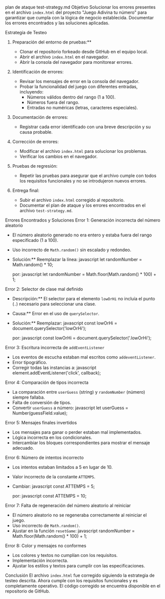 plan de ataque test-strategy.md
 Objetivo
Solucionar los errores presentes en el archivo `index.html` del proyecto "Juego Adivina tu número" para garantizar que cumpla con la lógica de negocio establecida. Documentar los errores encontrados y las soluciones aplicadas.

Estrategia de Testeo

1. Preparación del entorno de pruebas:**
   - Clonar el repositorio forkeado desde GitHub en el equipo local.
   - Abrir el archivo `index.html` en el navegador.
   - Abrir la consola del navegador para monitorear errores.

2. Identificación de errores:
   - Revisar los mensajes de error en la consola del navegador.
   - Probar la funcionalidad del juego con diferentes entradas, incluyendo:
     - Números válidos dentro del rango (1 a 100).
     - Números fuera del rango.
     - Entradas no numéricas (letras, caracteres especiales).

3. Documentación de errores:
   - Registrar cada error identificado con una breve descripción y su causa probable.

4. Corrección de errores:
   - Modificar el archivo `index.html` para solucionar los problemas.
   - Verificar los cambios en el navegador.

5. Pruebas de regresión:
   - Repetir las pruebas para asegurar que el archivo cumple con todos los requisitos funcionales y no se introdujeron nuevos errores.

6. Entrega final:
   - Subir el archivo `index.html` corregido al repositorio.
   - Documentar el plan de ataque y los errores encontrados en el archivo `test-strategy.md`.

Errores Encontrados y Soluciones
Error 1: Generación incorrecta del número aleatorio
- El número aleatorio generado no era entero y estaba fuera del rango especificado (1 a 100).
- Uso incorrecto de `Math.random()` sin escalado y redondeo.
- Solución:** Reemplazar la línea:
  javascript
  let randomNumber = Math.random() * 10;
  
  por:
  javascript
  let randomNumber = Math.floor(Math.random() * 100) + 1;
  

Error 2: Selector de clase mal definido
- Descripción:** El selector para el elemento `lowOrHi` no incluía el punto (`.`) necesario para seleccionar una clase.
- Causa:** Error en el uso de `querySelector`.
- Solución:** Reemplazar:
  javascript
  const lowOrHi = document.querySelector('lowOrHi');
  
  por:
  javascript
  const lowOrHi = document.querySelector('.lowOrHi');
  

Error 3: Escritura incorrecta de `addEventListener`
- Los eventos de escucha estaban mal escritos como `addeventListener`.
- Error tipográfico.
- Corregir todas las instancias a:
  javascript
  element.addEventListener('click', callback);
  

Error 4: Comparación de tipos incorrecta
- La comparación entre `userGuess` (string) y `randomNumber` (número) siempre fallaba.
- Falta de conversión de tipos.
- Convertir `userGuess` a número:
  javascript  let userGuess = Number(guessField.value);
  

Error 5: Mensajes finales invertidos
- Los mensajes para ganar o perder estaban mal implementados.
-  Lógica incorrecta en los condicionales.
- Intercambiar los bloques correspondientes para mostrar el mensaje adecuado.

Error 6: Número de intentos incorrecto
- Los intentos estaban limitados a 5 en lugar de 10.
- Valor incorrecto de la constante `ATTEMPS`.
- Cambiar:
  javascript
  const ATTEMPS = 5;
  
  por:
  javascript
  const ATTEMPS = 10;
  

Error 7: Falta de regeneración del número aleatorio al reiniciar
- El número aleatorio no se regeneraba correctamente al reiniciar el juego.
- Uso incorrecto de `Math.random()`.
- Ajustar en la función `resetGame`:
  javascript
  randomNumber = Math.floor(Math.random() * 100) + 1;
  

Error 8: Color y mensajes no conformes
- Los colores y textos no cumplían con los requisitos.
- Implementación incorrecta.
- Ajustar los estilos y textos para cumplir con las especificaciones.

Conclusión
El archivo `index.html` fue corregido siguiendo la estrategia de testeo descrita. Ahora cumple con los requisitos funcionales y es completamente operativo. El código corregido se encuentra disponible en el repositorio de GitHub.

